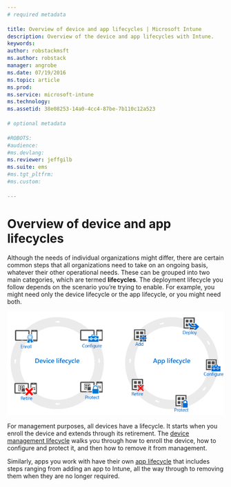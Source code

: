 ```yaml
---
# required metadata

title: Overview of device and app lifecycles | Microsoft Intune
description: Overview of the device and app lifecycles with Intune.
keywords:
author: robstackmsft
ms.author: robstack
manager: angrobe
ms.date: 07/19/2016
ms.topic: article
ms.prod:
ms.service: microsoft-intune
ms.technology:
ms.assetid: 38e08253-14a0-4cc4-87be-7b110c12a523

# optional metadata

#ROBOTS:
#audience:
#ms.devlang:
ms.reviewer: jeffgilb
ms.suite: ems
#ms.tgt_pltfrm:
#ms.custom:

---
```


# Overview of device and app lifecycles

Although the needs of individual organizations might differ, there are certain common steps that all organizations need to take on an ongoing basis, whatever their other operational needs. These can be grouped into two main categories, which are termed **lifecycles**. The deployment lifecycle you follow depends on the scenario you’re trying to enable. For example, you might need only the device lifecycle or the app lifecycle, or you might need both.

![The MDM and app lifecycle](./media/device-app-lifecycle.png "mobile device and app lifecycles")

For management purposes, all devices have a lifecycle. It starts when you enroll the device and extends through its retirement. The [device management lifecycle](overview-of-device-lifecycle-in-microsoft-intune.md) walks you through how to enroll the device, how to configure and protect it, and then how to remove it from management.

Similarly, apps you work with have their own [app lifecycle](overview-of-app-lifecycle-in-microsoft-intune.md) that includes steps ranging from adding an app to Intune, all the way through to removing them when they are no longer required.

